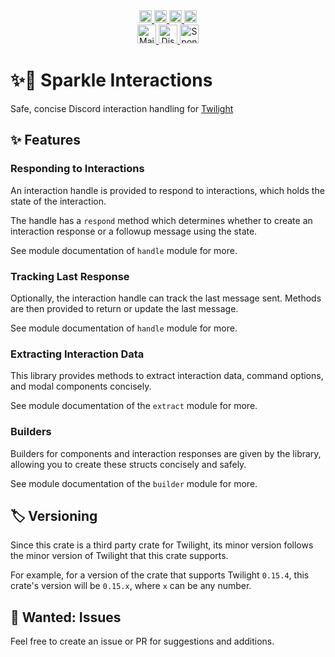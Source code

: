 <!--suppress HtmlDeprecatedAttribute -->
<div align="center">
   <a href="https://github.com/laralove143/sparkle_template/issues">
      <img alt="Stars Badge" height="20" src="https://m3-markdown-badges.vercel.app/stars/2/1/laralove143/sparkle_template"/>
   </a>
   <a href="https://github.com/laralove143/sparkle_interactions/stargazers">
      <img alt="Issues Badge" height="20" src="https://m3-markdown-badges.vercel.app/issues/2/1/laralove143/sparkle_interactions"/>
   </a>
   <a href="https://www.rust-lang.org">
      <img alt="Rust" height="20" src="https://ziadoua.github.io/m3-Markdown-Badges/badges/Rust/rust1.svg"/>
   </a>
   <a href="https://github.com/laralove143/sparkle_interactions/tree/main?tab=MIT-1-ov-file">
      <img alt="MIT License" height="20" src="https://ziadoua.github.io/m3-Markdown-Badges/badges/LicenceMIT/licencemit1.svg"/>
   </a><br>   
   <a href="mailto:me@lara.lv">
      <img alt="Mail" height="30" src="https://ziadoua.github.io/m3-Markdown-Badges/badges/Mail/mail1.svg"/>
   </a>
   <a href="https://discord.lara.lv">
      <img alt="Discord" height="30" src="https://ziadoua.github.io/m3-Markdown-Badges/badges/Discord/discord1.svg"/>
   </a>
   <a href="https://github.com/sponsors/laralove143">
      <img alt="Sponsor" height="30" src="https://ziadoua.github.io/m3-Markdown-Badges/badges/Sponsor/sponsor1.svg"/>
   </a>
</div>

# ✨📄 Sparkle Interactions

Safe, concise Discord interaction handling for [Twilight](https://api.twilight.rs)

## ✨ Features

### Responding to Interactions

An interaction handle is provided to respond to interactions, which holds the state of the interaction.

The handle has a `respond` method which determines whether to create an interaction response or a followup message using
the state.

See module documentation of `handle` module for more.

### Tracking Last Response

Optionally, the interaction handle can track the last message sent.
Methods are then provided to return or update the last message.

See module documentation of `handle` module for more.

### Extracting Interaction Data

This library provides methods to extract interaction data, command options, and modal components concisely.

See module documentation of the `extract` module for more.

### Builders

Builders for components and interaction responses are given by the library, allowing you to create these structs
concisely and safely.

See module documentation of the `builder` module for more.

## 🏷️ Versioning

Since this crate is a third party crate for Twilight, its minor version follows the minor version of Twilight that this
crate supports.

For example, for a version of the crate that supports Twilight `0.15.4`, this crate's version will
be `0.15.x`, where `x` can be any number.

## 🙋 Wanted: Issues

Feel free to create an issue or PR for suggestions and additions.
